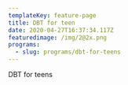 ```yaml
---
templateKey: feature-page
title: DBT for teen
date: 2020-04-27T16:37:34.117Z
featuredimage: /img/2@2x.png
programs:
  - slug: programs/dbt-for-teens
---
```

DBT for teens
